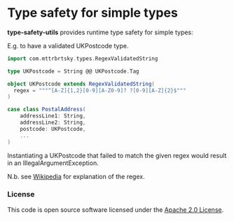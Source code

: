 # Type safety for simple types

**type-safety-utils** provides runtime type safety for simple types:

E.g. to have a validated UKPostcode type.

```scala
import com.mttrbrtsky.types.RegexValidatedString

type UKPostcode = String @@ UKPostcode.Tag

object UKPostcode extends RegexValidatedString(
  regex = """^[A-Z]{1,2}[0-9][A-Z0-9]? ?[0-9][A-Z]{2}$"""
)    
```

```scala
case class PostalAddress(
    addressLine1: String,
    addressLine2: String,
    postcode: UKPostcode,
    ...
)
```

Instantiating a UKPostcode that failed to match the given regex would result in an IllegalArgumentException.

N.b. see [Wikipedia]("https://en.wikipedia.org/wiki/Postcodes_in_the_United_Kingdom#Validation") for explanation of the regex.



### License

This code is open source software licensed under the [Apache 2.0 License]("http://www.apache.org/licenses/LICENSE-2.0.html").

